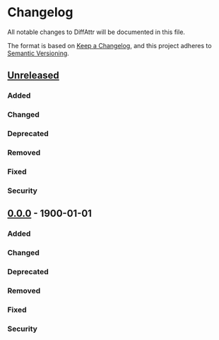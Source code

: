 # Changelog
All notable changes to DiffAttr will be documented in this file.

The format is based on [Keep a Changelog](https://keepachangelog.com/en/1.0.0/),
and this project adheres to [Semantic Versioning](https://semver.org/spec/v2.0.0.html).

## [Unreleased]
### Added
<!-- new features. -->

### Changed 
<!-- for changes in existing functionality -->

### Deprecated 
<!-- soon-to-be removed features -->

### Removed 
<!-- now removed features -->

### Fixed
<!-- any bug fixes -->

### Security
<!-- vulnerabilities -->


## [0.0.0] - 1900-01-01
### Added
<!-- new features. -->

### Changed 
<!-- for changes in existing functionality -->

### Deprecated 
<!-- soon-to-be removed features -->

### Removed 
<!-- now removed features -->

### Fixed
<!-- any bug fixes -->

### Security
<!-- vulnerabilities -->

[Unreleased]: link/to/diffattr-nightly
[0.0.0]: link/to/diffattr-0.0.0

